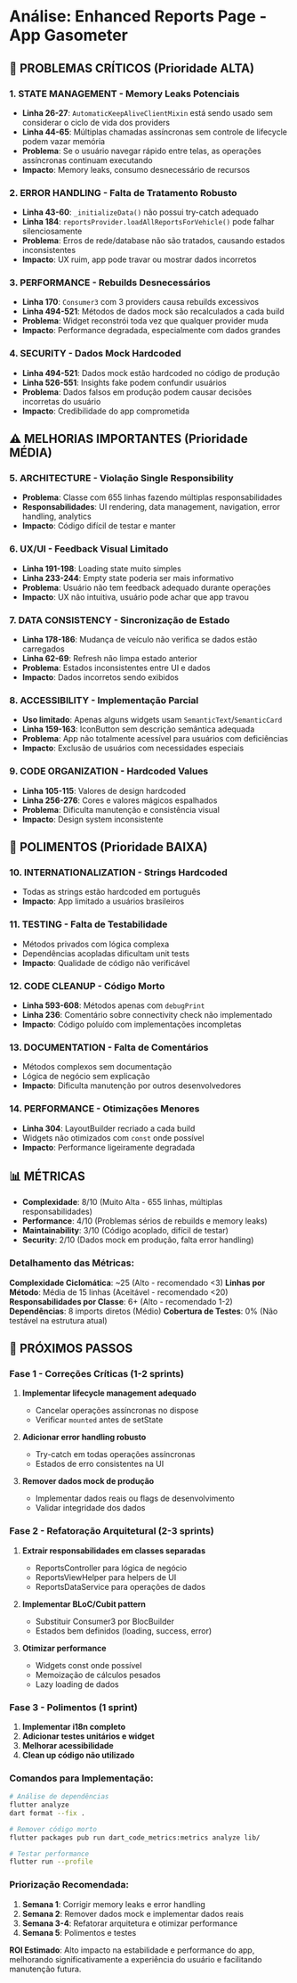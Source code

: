 # Análise: Enhanced Reports Page - App Gasometer

## 🚨 PROBLEMAS CRÍTICOS (Prioridade ALTA)

### 1. **STATE MANAGEMENT - Memory Leaks Potenciais**
- **Linha 26-27**: `AutomaticKeepAliveClientMixin` está sendo usado sem considerar o ciclo de vida dos providers
- **Linha 44-65**: Múltiplas chamadas assíncronas sem controle de lifecycle podem vazar memória
- **Problema**: Se o usuário navegar rápido entre telas, as operações assíncronas continuam executando
- **Impacto**: Memory leaks, consumo desnecessário de recursos

### 2. **ERROR HANDLING - Falta de Tratamento Robusto**
- **Linha 43-60**: `_initializeData()` não possui try-catch adequado
- **Linha 184**: `reportsProvider.loadAllReportsForVehicle()` pode falhar silenciosamente
- **Problema**: Erros de rede/database não são tratados, causando estados inconsistentes
- **Impacto**: UX ruim, app pode travar ou mostrar dados incorretos

### 3. **PERFORMANCE - Rebuilds Desnecessários**
- **Linha 170**: `Consumer3` com 3 providers causa rebuilds excessivos
- **Linha 494-521**: Métodos de dados mock são recalculados a cada build
- **Problema**: Widget reconstrói toda vez que qualquer provider muda
- **Impacto**: Performance degradada, especialmente com dados grandes

### 4. **SECURITY - Dados Mock Hardcoded**
- **Linha 494-521**: Dados mock estão hardcoded no código de produção
- **Linha 526-551**: Insights fake podem confundir usuários
- **Problema**: Dados falsos em produção podem causar decisões incorretas do usuário
- **Impacto**: Credibilidade do app comprometida

## ⚠️ MELHORIAS IMPORTANTES (Prioridade MÉDIA)

### 5. **ARCHITECTURE - Violação Single Responsibility**
- **Problema**: Classe com 655 linhas fazendo múltiplas responsabilidades
- **Responsabilidades**: UI rendering, data management, navigation, error handling, analytics
- **Impacto**: Código difícil de testar e manter

### 6. **UX/UI - Feedback Visual Limitado**
- **Linha 191-198**: Loading state muito simples
- **Linha 233-244**: Empty state poderia ser mais informativo
- **Problema**: Usuário não tem feedback adequado durante operações
- **Impacto**: UX não intuitiva, usuário pode achar que app travou

### 7. **DATA CONSISTENCY - Sincronização de Estado**
- **Linha 178-186**: Mudança de veículo não verifica se dados estão carregados
- **Linha 62-69**: Refresh não limpa estado anterior
- **Problema**: Estados inconsistentes entre UI e dados
- **Impacto**: Dados incorretos sendo exibidos

### 8. **ACCESSIBILITY - Implementação Parcial**
- **Uso limitado**: Apenas alguns widgets usam `SemanticText`/`SemanticCard`
- **Linha 159-163**: IconButton sem descrição semântica adequada
- **Problema**: App não totalmente acessível para usuários com deficiências
- **Impacto**: Exclusão de usuários com necessidades especiais

### 9. **CODE ORGANIZATION - Hardcoded Values**
- **Linha 105-115**: Valores de design hardcoded
- **Linha 256-276**: Cores e valores mágicos espalhados
- **Problema**: Dificulta manutenção e consistência visual
- **Impacto**: Design system inconsistente

## 🔧 POLIMENTOS (Prioridade BAIXA)

### 10. **INTERNATIONALIZATION - Strings Hardcoded**
- Todas as strings estão hardcoded em português
- **Impacto**: App limitado a usuários brasileiros

### 11. **TESTING - Falta de Testabilidade**
- Métodos privados com lógica complexa
- Dependências acopladas dificultam unit tests
- **Impacto**: Qualidade de código não verificável

### 12. **CODE CLEANUP - Código Morto**
- **Linha 593-608**: Métodos apenas com `debugPrint`
- **Linha 236**: Comentário sobre connectivity check não implementado
- **Impacto**: Código poluído com implementações incompletas

### 13. **DOCUMENTATION - Falta de Comentários**
- Métodos complexos sem documentação
- Lógica de negócio sem explicação
- **Impacto**: Dificulta manutenção por outros desenvolvedores

### 14. **PERFORMANCE - Otimizações Menores**
- **Linha 304**: LayoutBuilder recriado a cada build
- Widgets não otimizados com `const` onde possível
- **Impacto**: Performance ligeiramente degradada

## 📊 MÉTRICAS

- **Complexidade**: 8/10 (Muito Alta - 655 linhas, múltiplas responsabilidades)
- **Performance**: 4/10 (Problemas sérios de rebuilds e memory leaks)
- **Maintainability**: 3/10 (Código acoplado, difícil de testar)
- **Security**: 2/10 (Dados mock em produção, falta error handling)

### Detalhamento das Métricas:

**Complexidade Ciclomática**: ~25 (Alto - recomendado <3)
**Linhas por Método**: Média de 15 linhas (Aceitável - recomendado <20)
**Responsabilidades por Classe**: 6+ (Alto - recomendado 1-2)
**Dependências**: 8 imports diretos (Médio)
**Cobertura de Testes**: 0% (Não testável na estrutura atual)

## 🎯 PRÓXIMOS PASSOS

### **Fase 1 - Correções Críticas (1-2 sprints)**
1. **Implementar lifecycle management adequado**
   - Cancelar operações assíncronas no dispose
   - Verificar `mounted` antes de setState
   
2. **Adicionar error handling robusto**
   - Try-catch em todas operações assíncronas
   - Estados de erro consistentes na UI

3. **Remover dados mock de produção**
   - Implementar dados reais ou flags de desenvolvimento
   - Validar integridade dos dados

### **Fase 2 - Refatoração Arquitetural (2-3 sprints)**
1. **Extrair responsabilidades em classes separadas**
   - ReportsController para lógica de negócio
   - ReportsViewHelper para helpers de UI
   - ReportsDataService para operações de dados

2. **Implementar BLoC/Cubit pattern**
   - Substituir Consumer3 por BlocBuilder
   - Estados bem definidos (loading, success, error)

3. **Otimizar performance**
   - Widgets const onde possível
   - Memoização de cálculos pesados
   - Lazy loading de dados

### **Fase 3 - Polimentos (1 sprint)**
1. **Implementar i18n completo**
2. **Adicionar testes unitários e widget**
3. **Melhorar acessibilidade**
4. **Clean up código não utilizado**

### **Comandos para Implementação:**

```bash
# Análise de dependências
flutter analyze
dart format --fix .

# Remover código morto
flutter packages pub run dart_code_metrics:metrics analyze lib/

# Testar performance
flutter run --profile
```

### **Priorização Recomendada:**
1. **Semana 1**: Corrigir memory leaks e error handling
2. **Semana 2**: Remover dados mock e implementar dados reais
3. **Semana 3-4**: Refatorar arquitetura e otimizar performance
4. **Semana 5**: Polimentos e testes

**ROI Estimado**: Alto impacto na estabilidade e performance do app, melhorando significativamente a experiência do usuário e facilitando manutenção futura.